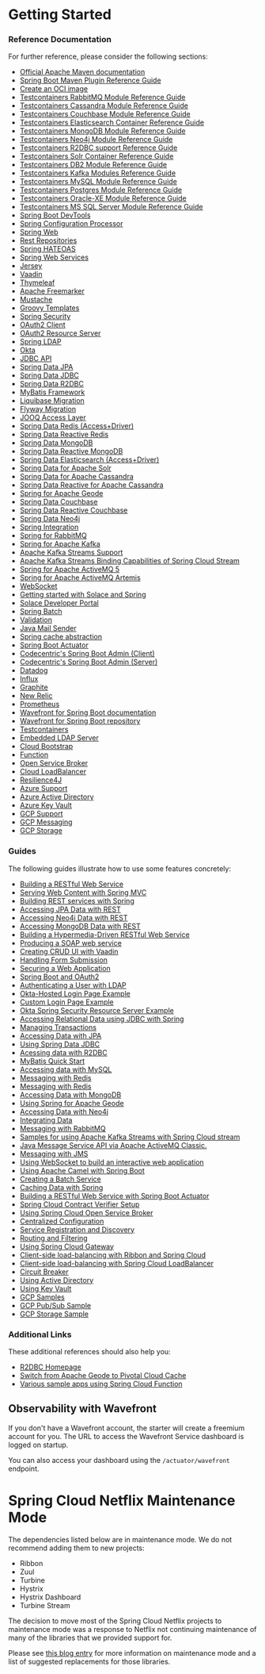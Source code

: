 # Getting Started

### Reference Documentation
For further reference, please consider the following sections:

* [Official Apache Maven documentation](https://maven.apache.org/guides/index.html)
* [Spring Boot Maven Plugin Reference Guide](https://docs.spring.io/spring-boot/docs/2.3.4.RELEASE/maven-plugin/reference/html/)
* [Create an OCI image](https://docs.spring.io/spring-boot/docs/2.3.4.RELEASE/maven-plugin/reference/html/#build-image)
* [Testcontainers RabbitMQ Module Reference Guide](https://www.testcontainers.org/modules/rabbitmq/)
* [Testcontainers Cassandra Module Reference Guide](https://www.testcontainers.org/modules/databases/cassandra/)
* [Testcontainers Couchbase Module Reference Guide](https://www.testcontainers.org/modules/databases/couchbase/)
* [Testcontainers Elasticsearch Container Reference Guide](https://www.testcontainers.org/modules/elasticsearch/)
* [Testcontainers MongoDB Module Reference Guide](https://www.testcontainers.org/modules/databases/mongodb/)
* [Testcontainers Neo4j Module Reference Guide](https://www.testcontainers.org/modules/databases/neo4j/)
* [Testcontainers R2DBC support Reference Guide](https://www.testcontainers.org/modules/databases/r2dbc/)
* [Testcontainers Solr Container Reference Guide](https://www.testcontainers.org/modules/solr/)
* [Testcontainers DB2 Module Reference Guide](https://www.testcontainers.org/modules/databases/db2/)
* [Testcontainers Kafka Modules Reference Guide](https://www.testcontainers.org/modules/kafka/)
* [Testcontainers MySQL Module Reference Guide](https://www.testcontainers.org/modules/databases/mysql/)
* [Testcontainers Postgres Module Reference Guide](https://www.testcontainers.org/modules/databases/postgres/)
* [Testcontainers Oracle-XE Module Reference Guide](https://www.testcontainers.org/modules/databases/oraclexe/)
* [Testcontainers MS SQL Server Module Reference Guide](https://www.testcontainers.org/modules/databases/mssqlserver/)
* [Spring Boot DevTools](https://docs.spring.io/spring-boot/docs/2.3.4.RELEASE/reference/htmlsingle/#using-boot-devtools)
* [Spring Configuration Processor](https://docs.spring.io/spring-boot/docs/2.3.4.RELEASE/reference/htmlsingle/#configuration-metadata-annotation-processor)
* [Spring Web](https://docs.spring.io/spring-boot/docs/2.3.4.RELEASE/reference/htmlsingle/#boot-features-developing-web-applications)
* [Rest Repositories](https://docs.spring.io/spring-boot/docs/2.3.4.RELEASE/reference/htmlsingle/#howto-use-exposing-spring-data-repositories-rest-endpoint)
* [Spring HATEOAS](https://docs.spring.io/spring-boot/docs/2.3.4.RELEASE/reference/htmlsingle/#boot-features-spring-hateoas)
* [Spring Web Services](https://docs.spring.io/spring-boot/docs/2.3.4.RELEASE/reference/htmlsingle/#boot-features-webservices)
* [Jersey](https://docs.spring.io/spring-boot/docs/2.3.4.RELEASE/reference/htmlsingle/#boot-features-jersey)
* [Vaadin](https://vaadin.com/spring)
* [Thymeleaf](https://docs.spring.io/spring-boot/docs/2.3.4.RELEASE/reference/htmlsingle/#boot-features-spring-mvc-template-engines)
* [Apache Freemarker](https://docs.spring.io/spring-boot/docs/2.3.4.RELEASE/reference/htmlsingle/#boot-features-spring-mvc-template-engines)
* [Mustache](https://docs.spring.io/spring-boot/docs/2.3.4.RELEASE/reference/htmlsingle/#boot-features-spring-mvc-template-engines)
* [Groovy Templates](https://docs.spring.io/spring-boot/docs/2.3.4.RELEASE/reference/htmlsingle/#boot-features-spring-mvc-template-engines)
* [Spring Security](https://docs.spring.io/spring-boot/docs/2.3.4.RELEASE/reference/htmlsingle/#boot-features-security)
* [OAuth2 Client](https://docs.spring.io/spring-boot/docs/2.3.4.RELEASE/reference/htmlsingle/#boot-features-security-oauth2-client)
* [OAuth2 Resource Server](https://docs.spring.io/spring-boot/docs/2.3.4.RELEASE/reference/htmlsingle/#boot-features-security-oauth2-server)
* [Spring LDAP](https://docs.spring.io/spring-boot/docs/2.3.4.RELEASE/reference/htmlsingle/#boot-features-ldap)
* [Okta](https://github.com/okta/okta-spring-boot/blob/master/README.md)
* [JDBC API](https://docs.spring.io/spring-boot/docs/2.3.4.RELEASE/reference/htmlsingle/#boot-features-sql)
* [Spring Data JPA](https://docs.spring.io/spring-boot/docs/2.3.4.RELEASE/reference/htmlsingle/#boot-features-jpa-and-spring-data)
* [Spring Data JDBC](https://docs.spring.io/spring-data/jdbc/docs/current/reference/html/)
* [Spring Data R2DBC](https://docs.spring.io/spring-boot/docs/2.3.4.RELEASE/reference/html/spring-boot-features.html#boot-features-r2dbc)
* [MyBatis Framework](https://mybatis.org/spring-boot-starter/mybatis-spring-boot-autoconfigure/)
* [Liquibase Migration](https://docs.spring.io/spring-boot/docs/2.3.4.RELEASE/reference/htmlsingle/#howto-execute-liquibase-database-migrations-on-startup)
* [Flyway Migration](https://docs.spring.io/spring-boot/docs/2.3.4.RELEASE/reference/htmlsingle/#howto-execute-flyway-database-migrations-on-startup)
* [JOOQ Access Layer](https://docs.spring.io/spring-boot/docs/2.3.4.RELEASE/reference/htmlsingle/#boot-features-jooq)
* [Spring Data Redis (Access+Driver)](https://docs.spring.io/spring-boot/docs/2.3.4.RELEASE/reference/htmlsingle/#boot-features-redis)
* [Spring Data Reactive Redis](https://docs.spring.io/spring-boot/docs/2.3.4.RELEASE/reference/htmlsingle/#boot-features-redis)
* [Spring Data MongoDB](https://docs.spring.io/spring-boot/docs/2.3.4.RELEASE/reference/htmlsingle/#boot-features-mongodb)
* [Spring Data Reactive MongoDB](https://docs.spring.io/spring-boot/docs/2.3.4.RELEASE/reference/htmlsingle/#boot-features-mongodb)
* [Spring Data Elasticsearch (Access+Driver)](https://docs.spring.io/spring-boot/docs/2.3.4.RELEASE/reference/htmlsingle/#boot-features-elasticsearch)
* [Spring Data for Apache Solr](https://docs.spring.io/spring-boot/docs/2.3.4.RELEASE/reference/htmlsingle/#boot-features-solr)
* [Spring Data for Apache Cassandra](https://docs.spring.io/spring-boot/docs/2.3.4.RELEASE/reference/htmlsingle/#boot-features-cassandra)
* [Spring Data Reactive for Apache Cassandra](https://docs.spring.io/spring-boot/docs/2.3.4.RELEASE/reference/htmlsingle/#boot-features-cassandra)
* [Spring for Apache Geode](https://docs.spring.io/spring-boot-data-geode-build/current/reference/html5/)
* [Spring Data Couchbase](https://docs.spring.io/spring-boot/docs/2.3.4.RELEASE/reference/htmlsingle/#boot-features-couchbase)
* [Spring Data Reactive Couchbase](https://docs.spring.io/spring-boot/docs/2.3.4.RELEASE/reference/htmlsingle/#boot-features-couchbase)
* [Spring Data Neo4j](https://docs.spring.io/spring-boot/docs/2.3.4.RELEASE/reference/htmlsingle/#boot-features-neo4j)
* [Spring Integration](https://docs.spring.io/spring-boot/docs/2.3.4.RELEASE/reference/htmlsingle/#boot-features-integration)
* [Spring for RabbitMQ](https://docs.spring.io/spring-boot/docs/2.3.4.RELEASE/reference/htmlsingle/#boot-features-amqp)
* [Spring for Apache Kafka](https://docs.spring.io/spring-boot/docs/2.3.4.RELEASE/reference/htmlsingle/#boot-features-kafka)
* [Apache Kafka Streams Support](https://docs.spring.io/spring-kafka/docs/current/reference/html/_reference.html#kafka-streams)
* [Apache Kafka Streams Binding Capabilities of Spring Cloud Stream](https://docs.spring.io/spring-cloud-stream/docs/current/reference/htmlsingle/#_kafka_streams_binding_capabilities_of_spring_cloud_stream)
* [Spring for Apache ActiveMQ 5](https://docs.spring.io/spring-boot/docs/2.3.4.RELEASE/reference/htmlsingle/#boot-features-activemq)
* [Spring for Apache ActiveMQ Artemis](https://docs.spring.io/spring-boot/docs/2.3.4.RELEASE/reference/htmlsingle/#boot-features-artemis)
* [WebSocket](https://docs.spring.io/spring-boot/docs/2.3.4.RELEASE/reference/htmlsingle/#boot-features-websockets)
* [Getting started with Solace and Spring](https://www.solace.dev/start-spring-io-help/)
* [Solace Developer Portal](https://solace.dev)
* [Spring Batch](https://docs.spring.io/spring-boot/docs/2.3.4.RELEASE/reference/htmlsingle/#howto-batch-applications)
* [Validation](https://docs.spring.io/spring-boot/docs/2.3.4.RELEASE/reference/htmlsingle/#boot-features-validation)
* [Java Mail Sender](https://docs.spring.io/spring-boot/docs/2.3.4.RELEASE/reference/htmlsingle/#boot-features-email)
* [Spring cache abstraction](https://docs.spring.io/spring-boot/docs/2.3.4.RELEASE/reference/htmlsingle/#boot-features-caching)
* [Spring Boot Actuator](https://docs.spring.io/spring-boot/docs/2.3.4.RELEASE/reference/htmlsingle/#production-ready)
* [Codecentric's Spring Boot Admin (Client)](https://codecentric.github.io/spring-boot-admin/current/#getting-started)
* [Codecentric's Spring Boot Admin (Server)](https://codecentric.github.io/spring-boot-admin/current/#getting-started)
* [Datadog](https://docs.spring.io/spring-boot/docs/2.3.4.RELEASE/reference/html/production-ready-features.html#production-ready-metrics-export-datadog)
* [Influx](https://docs.spring.io/spring-boot/docs/2.3.4.RELEASE/reference/html/production-ready-features.html#production-ready-metrics-export-influx)
* [Graphite](https://docs.spring.io/spring-boot/docs/2.3.4.RELEASE/reference/html/production-ready-features.html#production-ready-metrics-export-graphite)
* [New Relic](https://docs.spring.io/spring-boot/docs/2.3.4.RELEASE/reference/html/production-ready-features.html#production-ready-metrics-export-new-relic)
* [Prometheus](https://docs.spring.io/spring-boot/docs/2.3.4.RELEASE/reference/html/production-ready-features.html#production-ready-metrics-export-prometheus)
* [Wavefront for Spring Boot documentation](https://docs.wavefront.com/wavefront_springboot.html)
* [Wavefront for Spring Boot repository](https://github.com/wavefrontHQ/wavefront-spring-boot)
* [Testcontainers](https://www.testcontainers.org/)
* [Embedded LDAP Server](https://docs.spring.io/spring-boot/docs/2.3.4.RELEASE/reference/html/boot-features-nosql.html#boot-features-ldap-embedded)
* [Cloud Bootstrap](https://spring.io/projects/spring-cloud-commons)
* [Function](https://cloud.spring.io/spring-cloud-function/)
* [Open Service Broker](https://docs.spring.io/spring-cloud-open-service-broker/docs/current/reference/html5/)
* [Cloud LoadBalancer](https://cloud.spring.io/spring-cloud-static/spring-cloud-commons/current/reference/html/#spring-cloud-loadbalancer)
* [Resilience4J](https://cloud.spring.io/spring-cloud-static/spring-cloud-circuitbreaker/current/reference/html)
* [Azure Support](https://github.com/Microsoft/azure-spring-boot/tree/master/azure-spring-boot)
* [Azure Active Directory](https://github.com/Microsoft/azure-spring-boot/tree/master/azure-spring-boot-starters/azure-active-directory-spring-boot-starter)
* [Azure Key Vault](https://github.com/Microsoft/azure-spring-boot/tree/master/azure-spring-boot-starters/azure-keyvault-secrets-spring-boot-starter)
* [GCP Support](https://cloud.spring.io/spring-cloud-gcp/reference/html/)
* [GCP Messaging](https://cloud.spring.io/spring-cloud-gcp/reference/html/#spring-integration)
* [GCP Storage](https://cloud.spring.io/spring-cloud-gcp/reference/html/#spring-resources)

### Guides
The following guides illustrate how to use some features concretely:

* [Building a RESTful Web Service](https://spring.io/guides/gs/rest-service/)
* [Serving Web Content with Spring MVC](https://spring.io/guides/gs/serving-web-content/)
* [Building REST services with Spring](https://spring.io/guides/tutorials/bookmarks/)
* [Accessing JPA Data with REST](https://spring.io/guides/gs/accessing-data-rest/)
* [Accessing Neo4j Data with REST](https://spring.io/guides/gs/accessing-neo4j-data-rest/)
* [Accessing MongoDB Data with REST](https://spring.io/guides/gs/accessing-mongodb-data-rest/)
* [Building a Hypermedia-Driven RESTful Web Service](https://spring.io/guides/gs/rest-hateoas/)
* [Producing a SOAP web service](https://spring.io/guides/gs/producing-web-service/)
* [Creating CRUD UI with Vaadin](https://spring.io/guides/gs/crud-with-vaadin/)
* [Handling Form Submission](https://spring.io/guides/gs/handling-form-submission/)
* [Securing a Web Application](https://spring.io/guides/gs/securing-web/)
* [Spring Boot and OAuth2](https://spring.io/guides/tutorials/spring-boot-oauth2/)
* [Authenticating a User with LDAP](https://spring.io/guides/gs/authenticating-ldap/)
* [Okta-Hosted Login Page Example](https://github.com/okta/samples-java-spring/tree/master/okta-hosted-login)
* [Custom Login Page Example](https://github.com/okta/samples-java-spring/tree/master/custom-login)
* [Okta Spring Security Resource Server Example](https://github.com/okta/samples-java-spring/tree/master/resource-server)
* [Accessing Relational Data using JDBC with Spring](https://spring.io/guides/gs/relational-data-access/)
* [Managing Transactions](https://spring.io/guides/gs/managing-transactions/)
* [Accessing Data with JPA](https://spring.io/guides/gs/accessing-data-jpa/)
* [Using Spring Data JDBC](https://github.com/spring-projects/spring-data-examples/tree/master/jdbc/basics)
* [Acessing data with R2DBC](https://spring.io/guides/gs/accessing-data-r2dbc/)
* [MyBatis Quick Start](https://github.com/mybatis/spring-boot-starter/wiki/Quick-Start)
* [Accessing data with MySQL](https://spring.io/guides/gs/accessing-data-mysql/)
* [Messaging with Redis](https://spring.io/guides/gs/messaging-redis/)
* [Messaging with Redis](https://spring.io/guides/gs/messaging-redis/)
* [Accessing Data with MongoDB](https://spring.io/guides/gs/accessing-data-mongodb/)
* [Using Spring for Apache Geode](https://github.com/spring-projects/spring-boot-data-geode/tree/master/spring-geode-samples)
* [Accessing Data with Neo4j](https://spring.io/guides/gs/accessing-data-neo4j/)
* [Integrating Data](https://spring.io/guides/gs/integration/)
* [Messaging with RabbitMQ](https://spring.io/guides/gs/messaging-rabbitmq/)
* [Samples for using Apache Kafka Streams with Spring Cloud stream](https://github.com/spring-cloud/spring-cloud-stream-samples/tree/master/kafka-streams-samples)
* [Java Message Service API via Apache ActiveMQ Classic.](https://spring.io/guides/gs/messaging-jms/)
* [Messaging with JMS](https://spring.io/guides/gs/messaging-jms/)
* [Using WebSocket to build an interactive web application](https://spring.io/guides/gs/messaging-stomp-websocket/)
* [Using Apache Camel with Spring Boot](https://camel.apache.org/camel-spring-boot/latest/spring-boot.html)
* [Creating a Batch Service](https://spring.io/guides/gs/batch-processing/)
* [Caching Data with Spring](https://spring.io/guides/gs/caching/)
* [Building a RESTful Web Service with Spring Boot Actuator](https://spring.io/guides/gs/actuator-service/)
* [Spring Cloud Contract Verifier Setup](https://cloud.spring.io/spring-cloud-contract/spring-cloud-contract.html#_spring_cloud_contract_verifier_setup)
* [Using Spring Cloud Open Service Broker](https://github.com/spring-cloud-samples/bookstore-service-broker)
* [Centralized Configuration](https://spring.io/guides/gs/centralized-configuration/)
* [Service Registration and Discovery](https://spring.io/guides/gs/service-registration-and-discovery/)
* [Routing and Filtering](https://spring.io/guides/gs/routing-and-filtering/)
* [Using Spring Cloud Gateway](https://github.com/spring-cloud-samples/spring-cloud-gateway-sample)
* [Client-side load-balancing with Ribbon and Spring Cloud](https://spring.io/guides/gs/client-side-load-balancing/)
* [Client-side load-balancing with Spring Cloud LoadBalancer](https://spring.io/guides/gs/spring-cloud-loadbalancer/)
* [Circuit Breaker](https://spring.io/guides/gs/circuit-breaker/)
* [Using Active Directory](https://github.com/Microsoft/azure-spring-boot/tree/master/azure-spring-boot-samples/azure-active-directory-spring-boot-sample)
* [Using Key Vault](https://github.com/Microsoft/azure-spring-boot/tree/master/azure-spring-boot-samples/azure-keyvault-secrets-spring-boot-sample)
* [GCP Samples](https://github.com/spring-cloud/spring-cloud-gcp/tree/master/spring-cloud-gcp-samples)
* [GCP Pub/Sub Sample](https://github.com/spring-cloud/spring-cloud-gcp/tree/master/spring-cloud-gcp-samples/spring-cloud-gcp-pubsub-sample)
* [GCP Storage Sample](https://github.com/spring-cloud/spring-cloud-gcp/tree/master/spring-cloud-gcp-samples/spring-cloud-gcp-storage-resource-sample)

### Additional Links
These additional references should also help you:

* [R2DBC Homepage](https://r2dbc.io)
* [Switch from Apache Geode to Pivotal Cloud Cache](https://docs.spring.io/spring-boot-data-geode-build/current/reference/html5/#geode-gemfire-switch)
* [Various sample apps using Spring Cloud Function](https://github.com/spring-cloud/spring-cloud-function/tree/master/spring-cloud-function-samples)

## Observability with Wavefront

If you don't have a Wavefront account, the starter will create a freemium account for you.
The URL to access the Wavefront Service dashboard is logged on startup.

You can also access your dashboard using the `/actuator/wavefront` endpoint.
# Spring Cloud Netflix Maintenance Mode

The dependencies listed below are in maintenance mode. We do not recommend adding them to
new projects:

*  Ribbon
*  Zuul
*  Turbine
*  Hystrix
*  Hystrix Dashboard
*  Turbine Stream

The decision to move most of the Spring Cloud Netflix projects to maintenance mode was
a response to Netflix not continuing maintenance of many of the libraries that we provided
support for.

Please see [this blog entry](https://spring.io/blog/2018/12/12/spring-cloud-greenwich-rc1-available-now#spring-cloud-netflix-projects-entering-maintenance-mode)
for more information on maintenance mode and a list of suggested replacements for those
libraries.

